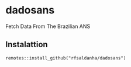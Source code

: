 # dadosans

Fetch Data From The Brazilian ANS

## Instalattion

```{# install.packages("remotes")}
remotes::install_github("rfsaldanha/dadosans")
```
